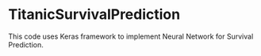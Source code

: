 # TitanicSurvivalPrediction

This code uses Keras framework to implement Neural Network for Survival Prediction.
